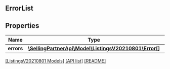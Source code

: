 ## ErrorList

## Properties

Name | Type | Description | Notes
------------ | ------------- | ------------- | -------------
**errors** | [**\SellingPartnerApi\Model\ListingsV20210801\Error[]**](Error.md) |  |

[[ListingsV20210801 Models]](../) [[API list]](../../Api) [[README]](../../../README.md)

